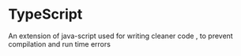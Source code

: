 # TypeScript
An extension of java-script used for writing cleaner code , to prevent compilation and run time errors
